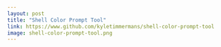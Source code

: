 ```yaml
---
layout: post
title: "Shell Color Prompt Tool"
link: https://www.github.com/kyletimmermans/shell-color-prompt-tool
image: shell-color-prompt-tool.png
---
```

